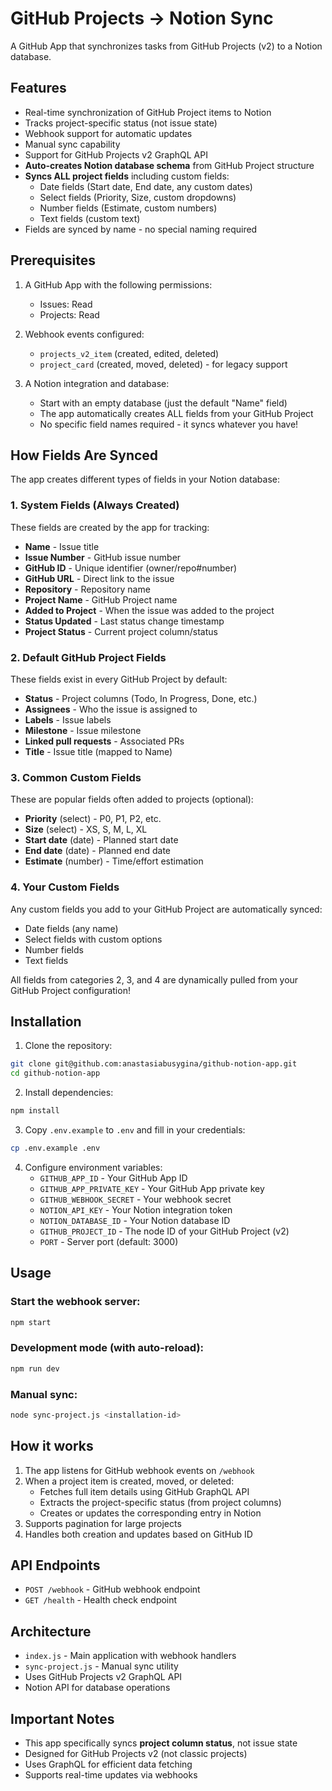 # GitHub Projects → Notion Sync

A GitHub App that synchronizes tasks from GitHub Projects (v2) to a Notion database.

## Features

- Real-time synchronization of GitHub Project items to Notion
- Tracks project-specific status (not issue state)
- Webhook support for automatic updates
- Manual sync capability
- Support for GitHub Projects v2 GraphQL API
- **Auto-creates Notion database schema** from GitHub Project structure
- **Syncs ALL project fields** including custom fields:
  - Date fields (Start date, End date, any custom dates)
  - Select fields (Priority, Size, custom dropdowns)
  - Number fields (Estimate, custom numbers)
  - Text fields (custom text)
- Fields are synced by name - no special naming required

## Prerequisites

1. A GitHub App with the following permissions:
   - Issues: Read
   - Projects: Read
   
2. Webhook events configured:
   - `projects_v2_item` (created, edited, deleted)
   - `project_card` (created, moved, deleted) - for legacy support

3. A Notion integration and database:
   - Start with an empty database (just the default "Name" field)
   - The app automatically creates ALL fields from your GitHub Project
   - No specific field names required - it syncs whatever you have!

## How Fields Are Synced

The app creates different types of fields in your Notion database:

### 1. System Fields (Always Created)
These fields are created by the app for tracking:
- **Name** - Issue title
- **Issue Number** - GitHub issue number
- **GitHub ID** - Unique identifier (owner/repo#number)
- **GitHub URL** - Direct link to the issue
- **Repository** - Repository name
- **Project Name** - GitHub Project name
- **Added to Project** - When the issue was added to the project
- **Status Updated** - Last status change timestamp
- **Project Status** - Current project column/status

### 2. Default GitHub Project Fields
These fields exist in every GitHub Project by default:
- **Status** - Project columns (Todo, In Progress, Done, etc.)
- **Assignees** - Who the issue is assigned to
- **Labels** - Issue labels
- **Milestone** - Issue milestone
- **Linked pull requests** - Associated PRs
- **Title** - Issue title (mapped to Name)

### 3. Common Custom Fields
These are popular fields often added to projects (optional):
- **Priority** (select) - P0, P1, P2, etc.
- **Size** (select) - XS, S, M, L, XL
- **Start date** (date) - Planned start date
- **End date** (date) - Planned end date
- **Estimate** (number) - Time/effort estimation

### 4. Your Custom Fields
Any custom fields you add to your GitHub Project are automatically synced:
- Date fields (any name)
- Select fields with custom options
- Number fields
- Text fields

All fields from categories 2, 3, and 4 are dynamically pulled from your GitHub Project configuration!

## Installation

1. Clone the repository:
```bash
git clone git@github.com:anastasiabusygina/github-notion-app.git
cd github-notion-app
```

2. Install dependencies:
```bash
npm install
```

3. Copy `.env.example` to `.env` and fill in your credentials:
```bash
cp .env.example .env
```

4. Configure environment variables:
   - `GITHUB_APP_ID` - Your GitHub App ID
   - `GITHUB_APP_PRIVATE_KEY` - Your GitHub App private key
   - `GITHUB_WEBHOOK_SECRET` - Your webhook secret
   - `NOTION_API_KEY` - Your Notion integration token
   - `NOTION_DATABASE_ID` - Your Notion database ID
   - `GITHUB_PROJECT_ID` - The node ID of your GitHub Project (v2)
   - `PORT` - Server port (default: 3000)

## Usage

### Start the webhook server:
```bash
npm start
```

### Development mode (with auto-reload):
```bash
npm run dev
```

### Manual sync:
```bash
node sync-project.js <installation-id>
```

## How it works

1. The app listens for GitHub webhook events on `/webhook`
2. When a project item is created, moved, or deleted:
   - Fetches full item details using GitHub GraphQL API
   - Extracts the project-specific status (from project columns)
   - Creates or updates the corresponding entry in Notion
3. Supports pagination for large projects
4. Handles both creation and updates based on GitHub ID

## API Endpoints

- `POST /webhook` - GitHub webhook endpoint
- `GET /health` - Health check endpoint

## Architecture

- `index.js` - Main application with webhook handlers
- `sync-project.js` - Manual sync utility
- Uses GitHub Projects v2 GraphQL API
- Notion API for database operations

## Important Notes

- This app specifically syncs **project column status**, not issue state
- Designed for GitHub Projects v2 (not classic projects)
- Uses GraphQL for efficient data fetching
- Supports real-time updates via webhooks
